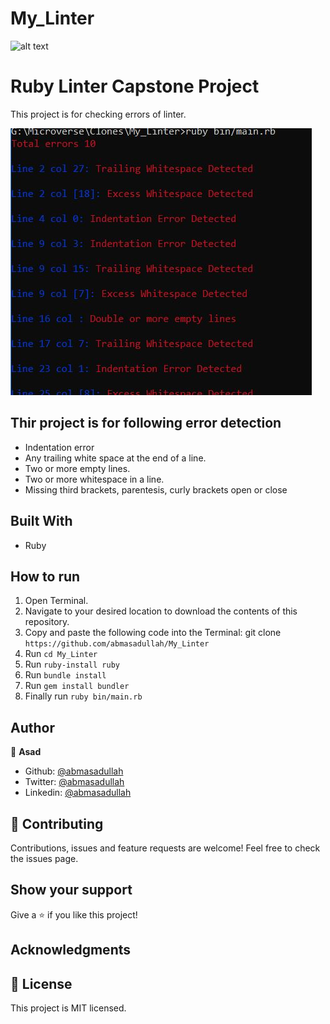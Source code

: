 # My_Linter
![alt text](https://camo.githubusercontent.com/3a5835d4f56c57cec85939ac345e43fef164c178/68747470733a2f2f696d672e736869656c64732e696f2f62616467652f4d6963726f76657273652d626c756576696f6c6574 "Microverse")

# Ruby Linter Capstone Project

This project is for checking errors of linter.

![screenshot](./demo.JPG/)

## Thir project is for following error detection
- Indentation error
- Any trailing white space at the end of a line.
- Two or more empty lines.
- Two or more whitespace in a line.
- Missing third brackets, parentesis, curly brackets open or close

## Built With

- Ruby

## How to run

1. Open Terminal.
2. Navigate to your desired location to download the contents of this repository.
3. Copy and paste the following code into the Terminal: git clone `https://github.com/abmasadullah/My_Linter`
4. Run `cd My_Linter`
5. Run `ruby-install ruby`
6. Run `bundle install`
7. Run `gem install bundler`
8. Finally run `ruby bin/main.rb`

## Author

👤 **Asad**

- Github: [@abmasadullah](https://github.com/abmasadullah)
- Twitter: [@abmasadullah](https://twitter.com/abmasadullah)
- Linkedin: [@abmasadullah](https://www.linkedin.com/in/abmasadullah)

## 🤝 Contributing

Contributions, issues and feature requests are welcome!
Feel free to check the issues page.

## Show your support

Give a ⭐️ if you like this project!

## Acknowledgments

## 📝 License

This project is MIT licensed.
